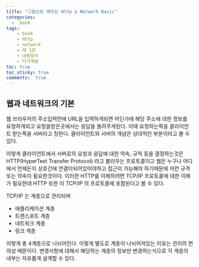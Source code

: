 ```yaml
---
title: "그림으로 배우는 Http & Network Basic"
categories: 
  -  book
tags: 
    - book
    - Http
    - network
    - 제 1장
    - 내용정리
    - 자기계발
toc: true
toc_sticky: true
comments:  true
---
```


## 웹과 네트워크의 기본
웹 브라우저의 주소입력란에 URL을 입력하게되면 어딘가에 해당 주소에 대한 정보를 요청하게되고 요청을받은곳에서는 응답을 돌려주게된다. 이때 요청하는쪽을 클라이언트 받는쪽을 서버라고 칭한다. 클라이언트와 서버의 개념은 상대적인 부분이라고 볼 수 있다.
  
이렇게 클라이언트에서 서버로의 요청과 응답에 대한 약속, 규칙 등을 결정하는것은 HTTP(HyperText Transfer Protocol) 라고 불리우는 프로토콜이고 웹은 누구나 어디에서 언제든지 상호간에 연결이되어있어야하고 접근이 가능해야 하기때문에 저런 규격 또는 약속이 필요한것이다.
이러한 HTTP를 이해하려면 TCP/IP 프로토콜에 대한 이해가 필요한데 HTTP 또한 이 TCP/IP 의 프로토콜에 포함된다고 볼 수 있다.  

TCP/IP 는 계층으로 관리되며 
- 애플리케이션 계층
- 트랜스포트 계층
- 네트워크 계층
- 링크 계층  

이렇게 총 4계층으로 나뉘어진다. 이렇게 별도로 계층이 나뉘어져있는 이유는 관리의 편의성 때문이다. 변경사항에 대해서 해당하는 계층의 정보만 변경하는식으로 각 계층의 내부는 자유롭게 설계할 수 있다.